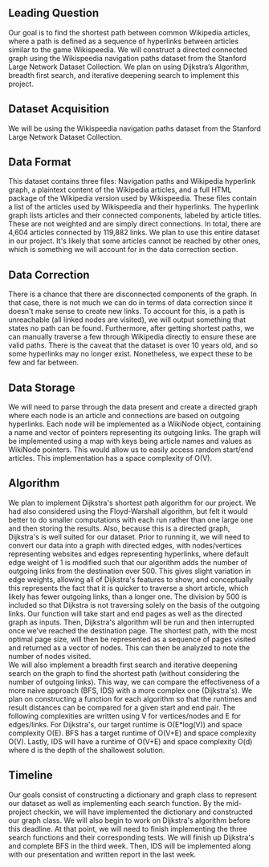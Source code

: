 ## Leading Question 
Our goal is to find the shortest path between common Wikipedia articles, where a path is defined as a sequence of hyperlinks between articles similar to the game Wikispeedia. We will construct a directed connected graph using the Wikispeedia navigation paths dataset from the Stanford Large Network Dataset Collection. We plan on using Dijkstra’s Algorithm, breadth first search, and iterative deepening search to implement this project.
## Dataset Acquisition
We will be using the Wikispeedia navigation paths dataset from the Stanford Large Network Dataset Collection.
## Data Format
This dataset contains three files: Navigation paths and Wikipedia hyperlink graph, a plaintext content of the Wikipedia articles, and a full HTML package of the Wikipedia version used by Wikispeedia. These files contain a list of the articles used by Wikispeedia and their hyperlinks. The hyperlink graph lists articles and their connected components, labeled by article titles. These are not weighted and are simply direct connections. In total, there are 4,604 articles connected by 119,882 links. We plan to use this entire dataset in our project. It's likely that some articles cannot be reached by other ones, which is something we will account for in the data correction section.
## Data Correction
There is a chance that there are disconnected components of the graph. In that case, there is not much we can do in terms of data correction since it doesn't make sense to create new links. To account for this, is a path is unreachable (all linked nodes are visited), we will output something that states no path can be found. Furthermore, after getting shortest paths, we can manually traverse a few through Wikipedia directly to ensure these are valid paths. There is the caveat that the dataset is over 10 years old, and so some hyperlinks may no longer exist. Nonetheless, we expect these to be few and far between. 
## Data Storage
We will need to parse through the data present and create a directed graph where each node is an article and connections are based on outgoing hyperlinks. Each node will be implemented as a WikiNode object, containing a name and vector of pointers representing its outgoing links. The graph will be implemented using a map with keys being article names and values as WikiNode pointers. This would allow us to easily access random start/end articles. This implementation has a space complexity of O(V). 
## Algorithm 
We plan to implement Dijkstra's shortest path algorithm for our project. We had also considered using the Floyd-Warshall algorithm, but felt it would better to do smaller computations with each run rather than one large one and then storing the results. Also, because this is a directed graph, Dijkstra's is well suited for our dataset. Prior to running it, we will need to convert our data into a graph with  directed edges, with nodes/vertices representing websites and edges representing hyperlinks, where default edge weight of 1 is modified such that our algorithm adds the number of outgoing links from the destination over 500. This gives slight variation in edge weights, allowing all of Dijkstra's features to show, and conceptually this represents the fact that it is quicker to traverse a short article, which likely has fewer outgoing links, than a longer one. The division by 500 is included so that Dijkstra is not traversing solely on the basis of the outgoing links.
Our function will take start and end pages as well as the directed graph as inputs. Then, Dijkstra's algorithm will be run and then interrupted once we've reached the destination page. The shortest path, with the most optimal page size, will then be represented as a sequence of pages visited and returned as a vector of nodes. This can then be analyzed to note the number of nodes visited.  
We will also implement a breadth first search and iterative deepening search on the graph to find the shortest path (without considering the number of outgoing links). This way, we can compare the effectiveness of a more naive approach (BFS, IDS) with a more complex one (Dijkstra's). We plan on constructing a function for each algorithm so that the runtimes and result distances can be compared for a given start and end pair.
The following complexities are written using V for vertices/nodes and E for edges/links. For Dijkstra's, our target runtime is O(E*log(V)) and space complexity O(E). BFS has a target runtime of O(V+E) and space complexity O(V). Lastly, IDS will have a runtime of O(V+E) and space complexity O(d) where d is the depth of the shallowest solution.
## Timeline
Our goals consist of constructing a dictionary and graph class to represent our dataset as well as implementing each search function. By the mid-project checkin, we will have implemented the dictionary and constructed our graph class. We will also begin to work on Dijkstra's algorithm before this deadline. At that point, we will need to finish implementing the three search functions and their corresponding tests. We will finish up Dijkstra's and complete BFS in the third week. Then, IDS will be implemented along with our presentation and written report in the last week.
